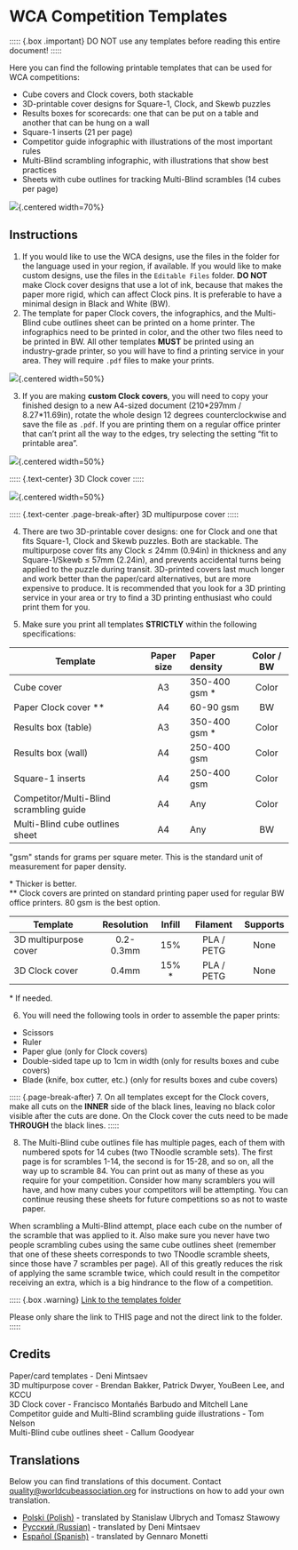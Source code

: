 # WCA Competition Templates

::::: {.box .important}
DO NOT use any templates before reading this entire document!
:::::

Here you can find the following printable templates that can be used for WCA competitions:

- Cube covers and Clock covers, both stackable
- 3D-printable cover designs for Square-1, Clock, and Skewb puzzles
- Results boxes for scorecards: one that can be put on a table and another that can be hung on a wall
- Square-1 inserts (21 per page)
- Competitor guide infographic with illustrations of the most important rules
- Multi-Blind scrambling infographic, with illustrations that show best practices
- Sheets with cube outlines for tracking Multi-Blind scrambles (14 cubes per page)

![](images/results_boxes_and_cube_cover.jpg){.centered width=70%}

## Instructions

1. If you would like to use the WCA designs, use the files in the folder for the language used in your region, if available. If you would like to make custom designs, use the files in the `Editable Files` folder. **DO NOT** make Clock cover designs that use a lot of ink, because that makes the paper more rigid, which can affect Clock pins. It is preferable to have a minimal design in Black and White (BW).
2. The template for paper Clock covers, the infographics, and the Multi-Blind cube outlines sheet can be printed on a home printer. The infographics need to be printed in color, and the other two files need to be printed in BW. All other templates **MUST** be printed using an industry-grade printer, so you will have to find a printing service in your area. They will require `.pdf` files to make your prints.

![](images/paper_clock_covers.jpg){.centered width=50%}

3. If you are making **custom Clock covers**, you will need to copy your finished design to a new A4-sized document (210\*297mm / 8.27\*11.69in), rotate the whole design 12 degrees counterclockwise and save the file as `.pdf`. If you are printing them on a regular office printer that can’t print all the way to the edges, try selecting the setting “fit to printable area”.

![](images/clock_in_3d_cover.jpg){.centered width=50%}

::::: {.text-center}
3D Clock cover
:::::

![](images/sq1_in_3d_cover.jpg){.centered width=50%}

::::: {.text-center .page-break-after}
3D multipurpose cover
:::::

4. There are two 3D-printable cover designs: one for Clock and one that fits Square-1, Clock and Skewb puzzles. Both are stackable. The multipurpose cover fits any Clock ≤ 24mm (0.94in) in thickness and any Square-1/Skewb ≤ 57mm (2.24in), and prevents accidental turns being applied to the puzzle during transit. 3D-printed covers last much longer and work better than the paper/card alternatives, but are more expensive to produce. It is recommended that you look for a 3D printing service in your area or try to find a 3D printing enthusiast who could print them for you.

5. Make sure you print all templates **STRICTLY** within the following specifications:

| Template                                | Paper size | Paper density  | Color / BW |
| --------------------------------------- | :--------: | :------------- | :--------: |
| Cube cover                              |     A3     | 350-400 gsm \* |   Color    |
| Paper Clock cover \*\*                  |     A4     | 60-90 gsm      |     BW     |
| Results box (table)                     |     A3     | 350-400 gsm \* |   Color    |
| Results box (wall)                      |     A4     | 250-400 gsm    |   Color    |
| Square-1 inserts                        |     A4     | 250-400 gsm    |   Color    |
| Competitor/Multi-Blind scrambling guide |     A4     | Any            |   Color    |
| Multi-Blind cube outlines sheet         |     A4     | Any            |     BW     |

"gsm" stands for grams per square meter. This is the standard unit of measurement for paper density.

\* Thicker is better.<br/>
\*\* Clock covers are printed on standard printing paper used for regular BW office printers. 80 gsm is the best option.

| Template              | Resolution | Infill |  Filament  | Supports |
| --------------------- | :--------: | :----: | :--------: | :------: |
| 3D multipurpose cover | 0.2-0.3mm  |  15%   | PLA / PETG |   None   |
| 3D Clock cover        |   0.4mm    | 15% \* | PLA / PETG |   None   |

\* If needed.

6. You will need the following tools in order to assemble the paper prints:

- Scissors
- Ruler
- Paper glue (only for Clock covers)
- Double-sided tape up to 1cm in width (only for results boxes and cube covers)
- Blade (knife, box cutter, etc.) (only for results boxes and cube covers)

::::: {.page-break-after}
7. On all templates except for the Clock covers, make all cuts on the **INNER** side of the black lines, leaving no black color visible after the cuts are done. On the Clock cover the cuts need to be made **THROUGH** the black lines.
:::::

8. The Multi-Blind cube outlines file has multiple pages, each of them with numbered spots for 14 cubes (two TNoodle scramble sets). The first page is for scrambles 1-14, the second is for 15-28, and so on, all the way up to scramble 84. You can print out as many of these as you require for your competition. Consider how many scramblers you will have, and how many cubes your competitors will be attempting. You can continue reusing these sheets for future competitions so as not to waste paper.

When scrambling a Multi-Blind attempt, place each cube on the number of the scramble that was applied to it. Also make sure you never have two people scrambling cubes using the same cube outlines sheet (remember that one of these sheets corresponds to two TNoodle scramble sheets, since those have 7 scrambles per page). All of this greatly reduces the risk of applying the same scramble twice, which could result in the competitor receiving an extra, which is a big hindrance to the flow of a competition.

::::: {.box .warning}
[Link to the templates folder](https://drive.google.com/drive/folders/1EVqEWSqruZ8_vEJpUmqhFUqaikzgUkkP)

Please only share the link to THIS page and not the direct link to the folder.
:::::

## Credits

Paper/card templates - Deni Mintsaev<br/>
3D multipurpose cover - Brendan Bakker, Patrick Dwyer, YouBeen Lee, and KCCU<br/>
3D Clock cover - Francisco Montañés Barbudo and Mitchell Lane<br/>
Competitor guide and Multi-Blind scrambling guide illustrations - Tom Nelson<br/>
Multi-Blind cube outlines sheet - Callum Goodyear

## Translations

Below you can find translations of this document. Contact quality@worldcubeassociation.org for instructions on how to add your own translation.

- [Polski (Polish)](wcadoc{edudoc/competition-templates/competition-templates-pl.pdf}) - translated by Stanislaw Ulbrych and Tomasz Stawowy
- [Русский (Russian)](wcadoc{edudoc/competition-templates/competition-templates-ru.pdf}) - translated by Deni Mintsaev
- [Español (Spanish)](wcadoc{edudoc/competition-templates/competition-templates-es.pdf}) - translated by Gennaro Monetti

